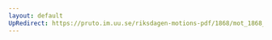 ```yaml
---
layout: default
UpRedirect: https://pruto.im.uu.se/riksdagen-motions-pdf/1868/mot_1868__fk__24/mot_1868__fk__24-002.pdf
---
```

